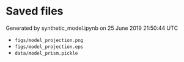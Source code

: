 # Saved files 


Generated by synthetic_model.ipynb on 25 June 2019 21:50:44 UTC

*  `figs/model_projection.png` 
*  `figs/model_projection.eps` 
*  `data/model_prism.pickle` 
